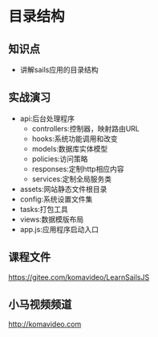 目录结构
========

## 知识点

* 讲解sails应用的目录结构

## 实战演习

* api:后台处理程序
  + controllers:控制器，映射路由URL
  + hooks:系统功能调用和改变
  + models:数据库实体模型
  + policies:访问策略
  + responses:定制http相应内容
  + services:定制全局服务类
* assets:网站静态文件根目录
* config:系统设置文件集
* tasks:打包工具
* views:数据模版布局
* app.js:应用程序启动入口

## 课程文件

https://gitee.com/komavideo/LearnSailsJS

## 小马视频频道

http://komavideo.com
